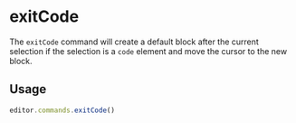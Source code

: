 # exitCode
The `exitCode` command will create a default block after the current selection if the selection is a `code` element and move the cursor to the new block.

## Usage
```js
editor.commands.exitCode()
```
